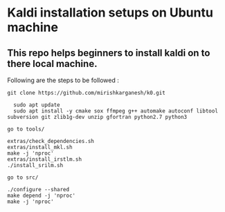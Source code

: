 # Kaldi installation setups on Ubuntu machine

## This repo helps beginners to install kaldi on to there local machine.
  
Following are the steps to be followed :
```
git clone https://github.com/mirishkarganesh/k0.git
```
```
  sudo apt update
  sudo apt install -y cmake sox ffmpeg g++ automake autoconf libtool subversion git zlib1g-dev unzip gfortran python2.7 python3
```
`go to tools/`
```
extras/check_dependencies.sh
extras/install_mkl.sh
make -j 'nproc'
extras/install_irstlm.sh
./install_srilm.sh
```
`go to src/ `
```
./configure --shared
make depend -j 'nproc'
make -j 'nproc'    
```